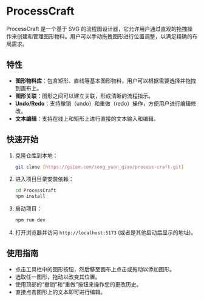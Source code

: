 
# ProcessCraft

ProcessCraft 是一个基于 SVG 的流程图设计器，它允许用户通过直观的拖拽操作来创建和管理图形物料。用户可以手动拖拽图形进行位置调整，以满足精确的布局需求。

## 特性

- **图形物料库**：包含矩形、直线等基本图形物料，用户可以根据需要选择并拖拽到画布上。
- **图形关联**：图形之间可以建立关联，形成清晰的流程指示。
- **Undo/Redo**：支持撤销（undo）和重做（redo）操作，方便用户进行编辑修改。
- **文本编辑**：支持在线上和矩形上进行直接的文本输入和编辑。

## 快速开始

1. 克隆仓库到本地：

   ```bash
   git clone [https://gitee.com/song_yuan_qiao/process-craft.git]
   ```

2. 进入项目目录安装依赖：

   ```bash
   cd ProcessCraft
   npm install
   ```

3. 启动项目：

   ```bash
   npm run dev
   ```

4. 打开浏览器并访问 `http://localhost:5173` (或者是其他启动后显示的地址)。

## 使用指南

- 点击工具栏中的图形按钮，然后移至画布上点击或拖动以添加图形。
- 选取任一图形，拖动以改变其位置。
- 使用顶部的“撤销”和“重做”按钮来操作您的更改历史。
- 直接点击图形上的文本即可进行编辑。